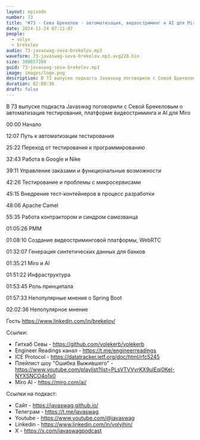```yaml
---
layout: episode
number: 73
title: "#73 - Сева Брекелов - автоматизация, видеостриминг и AI для Miro"
date: 2024-11-24 07:11:07
people:
  - volyx
  - brekelov
audio: 73-javaswag-seva-brekelov.mp3
waveform: 73-javaswag-seva-brekelov.mp3.avg220.bin
size: 308657280
guid: 73-javaswag-seva-brekelov.mp3
image: images/logo.png
description: В 73 выпуске подкаста Javaswag поговорили с Севой Брекеловым о автоматизация тестирования, платформе видеостриминга и AI для Miro
duration: 02:08:36
draft: false
---
```


В 73 выпуске подкаста Javaswag поговорили с Севой Брекеловым о автоматизация тестирования, платформе видеостриминга и AI для Miro

00:00 Начало

12:07 Путь к автоматизации тестирования

25:22 Переход от тестирования к программированию

32:43 Работа в Google и Nike

39:11 Управление заказами и функциональные возможности

42:26 Тестирование и проблемы с микросервисами

45:15 Внедрение тест-контейнеров в процесс разработки

48:06 Apache Camel 

55:35 Работа контрактором и синдром самозванца

01:05:26 PMM

01:08:10 Создание видеостриминговой платформы, WebRTC

01:32:07 Генерация синтетических данных для банков

01:35:21 Miro и AI

01:51:22 Инфраструктура

01:53:45 Роль принципала

01:57:33 Непопулярные мнения о Spring Boot

02:02:36 Непопулярное мнение 


Гость https://www.linkedin.com/in/brekelov/

Ссылки:
* Гитхаб Севы - https://github.com/volekerb/volekerb
* Engineer Readings канал - https://t.me/engineerreadings
* ICE Protocol - https://datatracker.ietf.org/doc/html/rfc5245
* Плейлист шоу "Ошибка Выжившего" - https://www.youtube.com/playlist?list=PLsVTVVvrKX9ulEqi0KeI-NYXSNCO4o1x0 
* Miro AI - https://miro.com/ai/

Ссылки на подкаст:

* Сайт -  https://javaswag.github.io/
* Телеграм - https://t.me/javaswag
* Youtube - https://www.youtube.com/@javaswag
* Linkedin - https://www.linkedin.com/in/volyihin/
* X - https://x.com/javaswagpodcast
